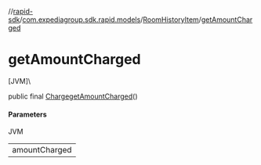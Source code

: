 //[rapid-sdk](../../../index.md)/[com.expediagroup.sdk.rapid.models](../index.md)/[RoomHistoryItem](index.md)/[getAmountCharged](get-amount-charged.md)

# getAmountCharged

[JVM]\

public final [Charge](../-charge/index.md)[getAmountCharged](get-amount-charged.md)()

#### Parameters

JVM

| |
|---|
| amountCharged |
